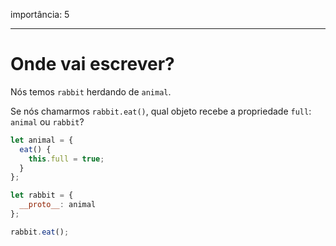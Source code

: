 importância: 5

---

# Onde vai escrever?

Nós temos `rabbit` herdando de `animal`.

Se nós chamarmos `rabbit.eat()`, qual objeto recebe a propriedade `full`: `animal` ou `rabbit`? 

```js
let animal = {
  eat() {
    this.full = true;
  }
};

let rabbit = {
  __proto__: animal
};

rabbit.eat();
```
